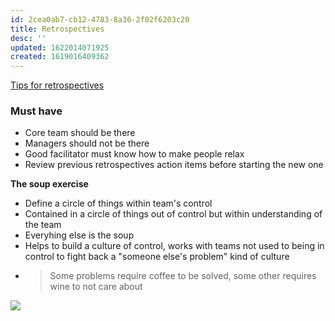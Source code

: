 ```yaml
---
id: 2cea0ab7-cb12-4783-8a36-2f02f6203c20
title: Retrospectives
desc: ''
updated: 1622014071925
created: 1619016409362
---
```



[Tips for retrospectives](https://www.youtube.com/watch?v=Y-5AuMoWgxM)

### Must have
- Core team should be there
- Managers should not be there
- Good facilitator must know how to make people relax
- Review previous retrospectives action items before starting the new one

__The soup exercise__
  - Define a circle of things within team's control
  - Contained in a circle of things out of control but within understanding of the team
  - Everyhing else is the soup
  - Helps to build a culture of control, works with teams not used to being in control to fight back a "someone else's problem" kind of culture
  - > Some problems require coffee to be solved, some other requires wine to not care about

![](/brain/assets/images/2021-04-21-16-54-04.png)




